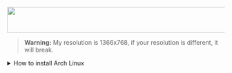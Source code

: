 <p align="center"><image width="600" height="60" src="https://readme-typing-svg.herokuapp.com?font=Fira+Code&size=20&color=F7F7F7&pause=1000&random=false&width=600&lines=WELCOME+TO+SOWNTEE'S+DOTFILES+FOR+ARCH+AWESOMEWM">

> **Warning:**
> My resolution is 1366x768, if your resolution is different, it will break.

<details><summary>How to install Arch Linux</summary><blockquote>

### Make you have Internet

    iwctl

### Time sync and set keyboard

    loadkeys i386/qwerty/us.map.gz

    timedatectl set-ntp true

    timedatectl set-timezone Asia/Ho_Chi_Minh

### Reflector and Keyring

    pacman -Sy reflector archlinux-keyring

    reflector -c Vietnam -c Singapore -c Japan -c India -a 12 --sort rate --save /etc/pacman.d/mirrorlist

### Disk

    cfdisk /dev/sda

    mkswap /dev/sda6
    swapon /dev/sda6

    mkfs.ext4 /dev/sda5

    mount /dev/sda5 /mnt

    mkdir /mnt/efi
    mount /dev/sda1 /mnt/efi

### Install basic package

    pacstrap /mnt base base-devel linux linux-firmware linux-headers neovim

### Switch to /mnt

    genfstab -U /mnt >> /mnt/etc/fstab

    arch-chroot /mnt

### Set time and Languaue

    ln -sf /usr/share/zoneinfo/Asia/Ho_Chi_Minh /etc/localtime

    hwclock --systohc

    nvim /etc/locale.gen

    Uncomment: en_US.UTF-8 UTF-8

    locale-gen

    echo LANG=en_US.UTF-8 > /etc/locale.conf

    export LANG=en_US.UTF-8

### Set hostname

    echo arch > /etc/hostname

    nvim /etc/hosts

    127.0.0.1[TAB]localhost
    ::1[TAB][TAB]localhost
    127.0.1.1[TAB]arch.localdomain[TAB]arch

### User add or password

    passwd

    useradd -m sowntee

    passwd sowntee

    usermod -aG wheel,audio,video,optical,storage,power sowntee

    EDITOR=nvim visudo

    Add: sowntee ALL=(ALL) ALL
    sowntee ALL=(ALL:ALL) NOPASSWD: /usr/bin/systemctl reboot, /usr/bin/systemctl poweroff, /usr/sbin/rfkill unblock all, /usr/sbin/rfkill block all
    Uncomment: %wheel ALL=(ALL) ALL

### Grub and OsProber

    sudo pacman -S grub os-prober efibootmgr ntfs-3g mtools dosfstools

    sudo nvim /etc/default/grub

    Uncomment: GRUB_DISABLE_OS_PROBER=false

    Try: sudo os-prober

    grub-install --target=x86_64-efi --efi-directory=/efi --bootloader-id=GRUB

    grub-install --target=x86_64-efi --efi-directory=/efi --bootloader-id=GRUB --recheck

    grub-mkconfig -o /boot/grub/grub.cfg

### Exit and Reboot

    exit

    reboot

</blockquote></details>
